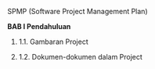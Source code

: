 SPMP (Software Project Management Plan)

**BAB I
Pendahuluan**

1. 1.1. Gambaran Project

1. 1.2. Dokumen-dokumen dalam Project